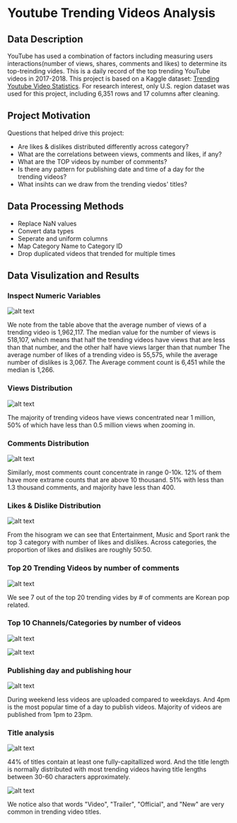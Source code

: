 # Youtube Trending Videos Analysis

## Data Description

YouTube has used a combination of factors including measuring users interactions(number of views, shares, comments and likes) to determine its top-treinding vides. This is a daily record of the top trending YouTube videos in 2017-2018.
This project is based on a Kaggle dataset: [Trending Youtube Video Statistics](https://www.kaggle.com/datasnaek/youtube-new). For research interest, only U.S. region dataset was used for this project, including 6,351 rows and 17 columns after cleaning.

## Project Motivation

Questions that helped drive this project:
- Are likes & dislikes distributed differently across category?
- What are the correlations between views, comments and likes, if any?
- What are the TOP videos by number of comments?
- Is there any pattern for publishing date and time of a day for the trending videos?
- What insihts can we draw from the trending viedos' titles?

## Data Processing Methods

- Replace NaN values
- Convert data types
- Seperate and uniform columns
- Map Category Name to Category ID
- Drop duplicated videos that trended for multiple times

## Data Visulization and Results

### Inspect Numeric Variables

![alt text](https://github.com/lisu1222/Youtube-Trending-Videos-Analysis/blob/master/insp_num_var.png)

We note from the table above that the average number of views of a trending video is 1,962,117. The median value for the number of views is 518,107, which means that half the trending videos have views that are less than that number, and the other half have views larger than that number
The average number of likes of a trending video is 55,575, while the average number of dislikes is 3,067. The
Average comment count is 6,451 while the median is 1,266.

### Views Distribution

![alt text](https://github.com/lisu1222/Youtube-Trending-Videos-Analysis/blob/master/images/views_dist.png)

The majority of trending videos have views concentrated near 1 million, 50% of which have less than 0.5 million views when zooming in.

### Comments Distribution

![alt text](https://github.com/lisu1222/Youtube-Trending-Videos-Analysis/blob/master/images/com_dist.png)

Similarly, most comments count concentrate in range 0-10k. 12% of them have more extrame counts that are above 10 thousand. 51% with less than 1.3 thousand comments, and majority have less than 400.

### Likes & Dislike Distribution

![alt text](https://github.com/lisu1222/Youtube-Trending-Videos-Analysis/blob/master/images/like_dislike_dist.png)

From the hisogram we can see that Entertainment, Music and Sport rank the top 3 category with number of likes and dislikes. Across categories, the proportion of likes and dislikes are roughly 50:50. 

### Top 20 Trending Videos by number of comments

![alt text](https://github.com/lisu1222/Youtube-Trending-Videos-Analysis/blob/master/images/top20.png)

We see 7 out of the top 20 trending vides by # of comments are Korean pop related.

### Top 10 Channels/Categories by number of videos

![alt text](https://github.com/lisu1222/Youtube-Trending-Videos-Analysis/blob/master/images/top10_channels.png)

![alt text](https://github.com/lisu1222/Youtube-Trending-Videos-Analysis/blob/master/images/top10_categories.png)

### Publishing day and publishing hour
![alt text](https://github.com/lisu1222/Youtube-Trending-Videos-Analysis/blob/master/images/date_time.png)

During weekend less videos are uploaded compared to weekdays. And 4pm is the most popular time of a day to publish videos. Majority of videos are published from 1pm to 23pm.

### Title analysis

![alt text](https://github.com/lisu1222/Youtube-Trending-Videos-Analysis/blob/master/images/title.png)

44% of titles contain at least one fully-capitallized word.
And the title length is normally distributed with most trending videos having title lengths between 30-60 characters approximately.

![alt text](https://github.com/lisu1222/Youtube-Trending-Videos-Analysis/blob/master/images/title_word_cloud.png)

We notice also that words "Video", "Trailer", "Official", and "New" are very common in trending video titles.


